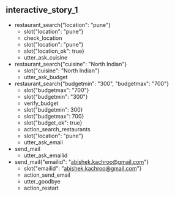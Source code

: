 
## interactive_story_1
* restaurant_search{"location": "pune"}
    - slot{"location": "pune"}
    - check_location
    - slot{"location": "pune"}
    - slot{"location_ok": true}
    - utter_ask_cuisine
* restaurant_search{"cuisine": "North Indian"}
    - slot{"cuisine": "North Indian"}
    - utter_ask_budget
* restaurant_search{"budgetmin": "300", "budgetmax": "700"}
    - slot{"budgetmax": "700"}
    - slot{"budgetmin": "300"}
    - verify_budget
    - slot{"budgetmin": 300}
    - slot{"budgetmax": 700}
    - slot{"budget_ok": true}
    - action_search_restaurants
    - slot{"location": "pune"}
    - utter_ask_email
* send_mail
    - utter_ask_emailid
* send_mail{"emailid": "abishek.kachroo@gmail.com"}
    - slot{"emailid": "abishek.kachroo@gmail.com"}
    - action_send_email
    - utter_goodbye
    - action_restart
